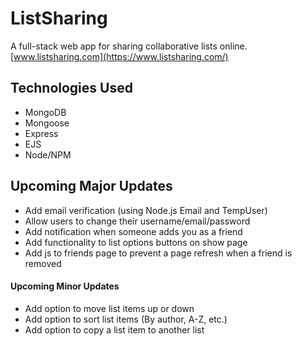 # ListSharing
A full-stack web app for sharing collaborative lists online.
[www.listsharing.com](https://www.listsharing.com/)

## Technologies Used
* MongoDB
* Mongoose
* Express
* EJS
* Node/NPM

## Upcoming Major Updates
* Add email verification (using Node.js Email and TempUser)
* Allow users to change their username/email/password
* Add notification when someone adds you as a friend
* Add functionality to list options buttons on show page
* Add js to friends page to prevent a page refresh when a friend is removed

#### Upcoming Minor Updates
* Add option to move list items up or down
* Add option to sort list items (By author, A-Z, etc.)
* Add option to copy a list item to another list
